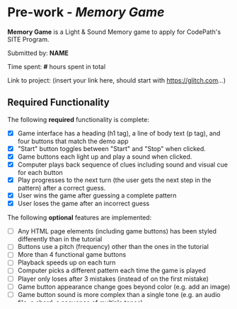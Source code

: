 # Pre-work - *Memory Game*

**Memory Game** is a Light & Sound Memory game to apply for CodePath's SITE Program. 

Submitted by: **NAME**

Time spent: **#** hours spent in total

Link to project: (insert your link here, should start with https://glitch.com...)

## Required Functionality

The following **required** functionality is complete:

* [x] Game interface has a heading (h1 tag), a line of body text (p tag), and four buttons that match the demo app
* [x] "Start" button toggles between "Start" and "Stop" when clicked. 
* [x] Game buttons each light up and play a sound when clicked. 
* [x] Computer plays back sequence of clues including sound and visual cue for each button
* [x] Play progresses to the next turn (the user gets the next step in the pattern) after a correct guess. 
* [x] User wins the game after guessing a complete pattern
* [x] User loses the game after an incorrect guess

The following **optional** features are implemented:

* [ ] Any HTML page elements (including game buttons) has been styled differently than in the tutorial
* [ ] Buttons use a pitch (frequency) other than the ones in the tutorial
* [ ] More than 4 functional game buttons
* [ ] Playback speeds up on each turn
* [ ] Computer picks a different pattern each time the game is played
* [ ] Player only loses after 3 mistakes (instead of on the first mistake)
* [ ] Game button appearance change goes beyond color (e.g. add an image)
* [ ] Game button sound is more complex than a single tone (e.g. an audio file, a chord, a sequence of multiple tones)
* [ ] User has a limited amount of time to enter their guess on each turn

The following **additional** features are implemented:

- [ ] List anything else that you can get done to improve the app!

## Video Walkthrough (GIF)

If you recorded multiple GIFs for all the implemented features, you can add them here:
![]https://cdn.glitch.me/e78234b6-2b77-4b59-94aa-c6413fbff780/video2774901266.mp4?v=1648869739935


## Reflection Questions
1. If you used any outside resources to help complete your submission (websites, books, people, etc) list them here. 
The websites I used were RapidTables and w3schools. However, I thought the CodePath prework instructions provided all the information needed in great detail.

2. What was a challenge you encountered in creating this submission (be specific)? How did you overcome it? (recommended 200 - 400 words) 
A challenge I encountered during this submission was experiencing an issue where my fourth button would say I lost the game if I clicked it correctly. I looked through my code, specifically the code for the buttons of my game, and couldn’t find anything wrong. What helped me was reaching out to other people on the CodePath Slack and other friends who are familiar with web development. It was extremely helpful and time-efficient when I found out that it worked completely fine for them. I tried my game in a different web browser and it seemed to work. So, I think there was no error in my code just something incompatible with the web browser I was using. Asking for help and taking a second to take a step back saved me a lot of time from being stuck on this issue. Another issue I faced was trying to figure out how to the GitHub repository to the Github desktop and to do the initial push of my code from Glitch. I made sure to rewatch the videos and also look online for other resources to solve this minor issue. Now, I feel a lot more familiar with using GitHub desktop, which was something I wasn’t used to before. 

3. What questions about web development do you have after completing your submission? (recommended 100 - 300 words) 
Some questions that I have about web development are geared more towards JavaScript because that is where my interest lies. I think that we briefly touched upon JavaScript on this prework and I was happy to do so since I’ve been wanting to learn it. I find it to be a much more complex language than HTML and CSS, so I would love to learn more about what can be done using JavaScript for web development. It seems as though all complex websites need to be made with JavaScript as well and not only HTML and CSS. Some other questions I have would be are what other attributes can we put into the opening tag for the HTML elements.

4. If you had a few more hours to work on this project, what would you spend them doing (for example: refactoring certain functions, adding additional features, etc). Be specific. (recommended 100 - 300 words) 
Since this is my first time learning and programming with HTML, CSS, and JavaScript, I would have first taken more time to understand all parts of the code, specifically the JavaScript functions. I would have also liked to create more functions such as picking a different pattern after each time the game is won and also setting a timer for a limited amount of time in between turns. I would have also liked to add additional features, such as making the game more visually appealing. I would have liked to add little comments in speech bubbles on the side that says “Hurry!”, “10 seconds left!”, “Last round!”. I also think adding in a challenge round would make the game more intriguing, the challenge round could consist of the buttons shifting place or rotating after each new pattern. Overall, I would spend more time on the style and appearance of the game to make it more fun and appealing.



## Interview Recording URL Link

[My 5-minute Interview Recording](your-link-here)


## License

    Copyright Mary Campbell

    Licensed under the Apache License, Version 2.0 (the "License");
    you may not use this file except in compliance with the License.
    You may obtain a copy of the License at

        http://www.apache.org/licenses/LICENSE-2.0

    Unless required by applicable law or agreed to in writing, software
    distributed under the License is distributed on an "AS IS" BASIS,
    WITHOUT WARRANTIES OR CONDITIONS OF ANY KIND, either express or implied.
    See the License for the specific language governing permissions and
    limitations under the License.